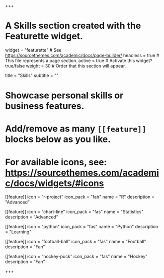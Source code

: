 +++
# A Skills section created with the Featurette widget.
widget = "featurette"  # See https://sourcethemes.com/academic/docs/page-builder/
headless = true  # This file represents a page section.
active = true  # Activate this widget? true/false
weight = 30  # Order that this section will appear.

title = "Skills"
subtitle = ""

# Showcase personal skills or business features.
# 
# Add/remove as many `[[feature]]` blocks below as you like.
# 
# For available icons, see: https://sourcethemes.com/academic/docs/widgets/#icons

[[feature]]
  icon = "r-project"
  icon_pack = "fab"
  name = "R"
  description = "Advanced"
  
[[feature]]
  icon = "chart-line"
  icon_pack = "fas"
  name = "Statistics"
  description = "Advanced"  
  
[[feature]]
  icon = "python"
  icon_pack = "fas"
  name = "Python"
  description = "Learning" 
  
[[feature]]
  icon = "football-ball"
  icon_pack = "fas"
  name = "Football"
  description = "Fan"

[[feature]]
  icon = "hockey-puck"
  icon_pack = "fas"
  name = "Hockey"
  description = "Fan"

+++
